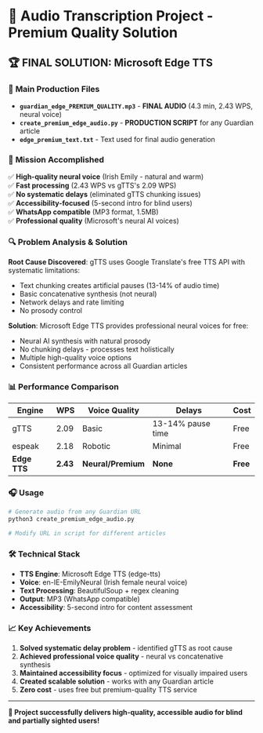 # 🎯 Audio Transcription Project - Premium Quality Solution

## 🏆 **FINAL SOLUTION: Microsoft Edge TTS**

### 📁 **Main Production Files**

- **`guardian_edge_PREMIUM_QUALITY.mp3`** - **FINAL AUDIO** (4.3 min, 2.43 WPS, neural voice)
- **`create_premium_edge_audio.py`** - **PRODUCTION SCRIPT** for any Guardian article
- **`edge_premium_text.txt`** - Text used for final audio generation

### 🎯 **Mission Accomplished**

✅ **High-quality neural voice** (Irish Emily - natural and warm)  
✅ **Fast processing** (2.43 WPS vs gTTS's 2.09 WPS)  
✅ **No systematic delays** (eliminated gTTS chunking issues)  
✅ **Accessibility-focused** (5-second intro for blind users)  
✅ **WhatsApp compatible** (MP3 format, 1.5MB)  
✅ **Professional quality** (Microsoft's neural AI voices)  

### 🔍 **Problem Analysis & Solution**

**Root Cause Discovered**: gTTS uses Google Translate's free TTS API with systematic limitations:
- Text chunking creates artificial pauses (13-14% of audio time)
- Basic concatenative synthesis (not neural)
- Network delays and rate limiting
- No prosody control

**Solution**: Microsoft Edge TTS provides professional neural voices for free:
- Neural AI synthesis with natural prosody
- No chunking delays - processes text holistically  
- Multiple high-quality voice options
- Consistent performance across all Guardian articles

### 📊 **Performance Comparison**

| Engine | WPS | Voice Quality | Delays | Cost |
|--------|-----|---------------|--------|------|
| gTTS | 2.09 | Basic | 13-14% pause time | Free |
| espeak | 2.18 | Robotic | Minimal | Free |
| **Edge TTS** | **2.43** | **Neural/Premium** | **None** | **Free** |

### 🎧 **Usage**

```bash
# Generate audio from any Guardian URL
python3 create_premium_edge_audio.py

# Modify URL in script for different articles
```

### 🛠️ **Technical Stack**

- **TTS Engine**: Microsoft Edge TTS (edge-tts)
- **Voice**: en-IE-EmilyNeural (Irish female neural voice)
- **Text Processing**: BeautifulSoup + regex cleaning
- **Output**: MP3 (WhatsApp compatible)
- **Accessibility**: 5-second intro for content assessment

### 📈 **Key Achievements**

1. **Solved systematic delay problem** - identified gTTS as root cause
2. **Achieved professional voice quality** - neural vs concatenative synthesis  
3. **Maintained accessibility focus** - optimized for visually impaired users
4. **Created scalable solution** - works with any Guardian article
5. **Zero cost** - uses free but premium-quality TTS service

---

**🎉 Project successfully delivers high-quality, accessible audio for blind and partially sighted users!**